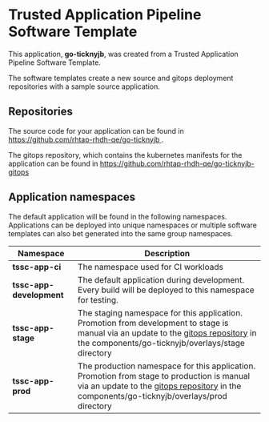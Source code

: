 # Trusted Application Pipeline Software Template

This application, **go-ticknyjb**, was created from a Trusted Application Pipeline Software Template.

The software templates create a new source and gitops deployment repositories with a sample source application. 

## Repositories

The source code for your application can be found in [https://github.com/rhtap-rhdh-qe/go-ticknyjb ](https://github.com/rhtap-rhdh-qe/go-ticknyjb ).
 
The gitops repository, which contains the kubernetes manifests for the application can be found in 
[https://github.com/rhtap-rhdh-qe/go-ticknyjb-gitops ](https://github.com/rhtap-rhdh-qe/go-ticknyjb-gitops ) 

## Application namespaces 

The default application will be found in the following namespaces. Applications can be deployed into unique namespaces or multiple software templates can also bet generated into the same group namespaces.  

|  Namespace   |  Description   |  
| -------- | -------- |
| **tssc-app-ci** | The namespace used for CI workloads |
| **tssc-app-development** | The default application during development. Every build will be deployed to this namespace for testing. |
| **tssc-app-stage** | The staging namespace for this application. Promotion from development to stage is manual via an update to the [gitops repository](https://github.com/rhtap-rhdh-qe/go-ticknyjb-gitops ) in the components/go-ticknyjb/overlays/stage directory |
| **tssc-app-prod** | The production namespace for this application. Promotion from stage to production is manual via an update to the [gitops repository](https://github.com/rhtap-rhdh-qe/go-ticknyjb-gitops ) in the components/go-ticknyjb/overlays/prod directory |